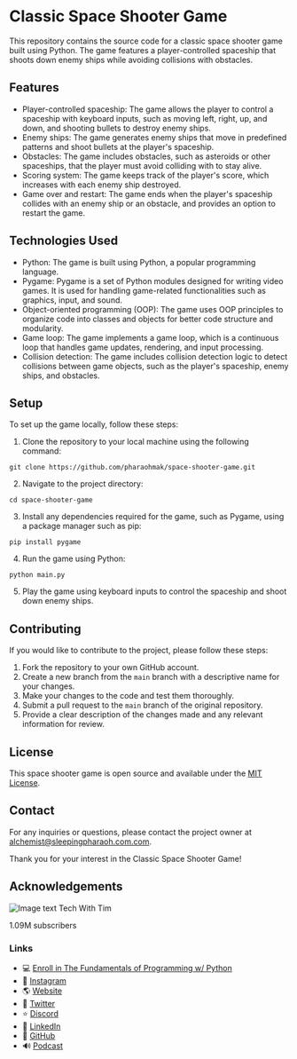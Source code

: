 # Classic Space Shooter Game

This repository contains the source code for a classic space shooter game built using Python. The game features a player-controlled spaceship that shoots down enemy ships while avoiding collisions with obstacles.

## Features

- Player-controlled spaceship: The game allows the player to control a spaceship with keyboard inputs, such as moving left, right, up, and down, and shooting bullets to destroy enemy ships.
- Enemy ships: The game generates enemy ships that move in predefined patterns and shoot bullets at the player's spaceship.
- Obstacles: The game includes obstacles, such as asteroids or other spaceships, that the player must avoid colliding with to stay alive.
- Scoring system: The game keeps track of the player's score, which increases with each enemy ship destroyed.
- Game over and restart: The game ends when the player's spaceship collides with an enemy ship or an obstacle, and provides an option to restart the game.

## Technologies Used

- Python: The game is built using Python, a popular programming language.
- Pygame: Pygame is a set of Python modules designed for writing video games. It is used for handling game-related functionalities such as graphics, input, and sound.
- Object-oriented programming (OOP): The game uses OOP principles to organize code into classes and objects for better code structure and modularity.
- Game loop: The game implements a game loop, which is a continuous loop that handles game updates, rendering, and input processing.
- Collision detection: The game includes collision detection logic to detect collisions between game objects, such as the player's spaceship, enemy ships, and obstacles.

## Setup

To set up the game locally, follow these steps:

1. Clone the repository to your local machine using the following command:
```
git clone https://github.com/pharaohmak/space-shooter-game.git
```
2. Navigate to the project directory:
```
cd space-shooter-game
```
3. Install any dependencies required for the game, such as Pygame, using a package manager such as pip:
```
pip install pygame
```
4. Run the game using Python:
```
python main.py
```
5. Play the game using keyboard inputs to control the spaceship and shoot down enemy ships.

## Contributing

If you would like to contribute to the project, please follow these steps:

1. Fork the repository to your own GitHub account.
2. Create a new branch from the `main` branch with a descriptive name for your changes.
3. Make your changes to the code and test them thoroughly.
4. Submit a pull request to the `main` branch of the original repository.
5. Provide a clear description of the changes made and any relevant information for review.

## License

This space shooter game is open source and available under the [MIT License](LICENSE).

## Contact

For any inquiries or questions, please contact the project owner at [alchemist@sleepingpharaoh.com.com](mailto:alchemist@sleepingpharaoh.com).

Thank you for your interest in the Classic Space Shooter Game!

## Acknowledgements

![Image text](https://yt3.ggpht.com/ytc/AMLnZu_eX41jzTt6cENVn9timgdy-lAg3DJhvod9Ejz_TQ=s176-c-k-c0x00ffffff-no-rj)
Tech With Tim

1.09M subscribers

### Links
- 💻 [Enroll in The Fundamentals of Programming w/ Python](https://tech-with-tim.teachable.com/p...)
- 📸 [Instagram](https://www.instagram.com/tech_with_tim)
- 🌎 [Website](https://techwithtim.net)
- 📱 [Twitter](https://twitter.com/TechWithTimm)
- ⭐ [Discord](https://discord.gg/pr2k55t)
- 📝 [LinkedIn](https://www.linkedin.com/in/tim-rusci...)
- 📂 [GitHub](https://github.com/techwithtim)
- 🔊 [Podcast](https://anchor.fm/tech-with-tim)
